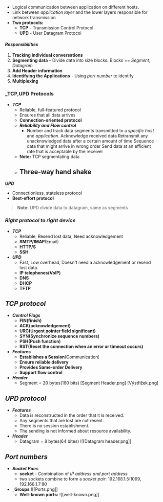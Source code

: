 - Logical communication between application on different hosts.
- Link between _application layer_ and the lower layers responsible for network transmission
- __Two protocols:__
	- __TCP__ - Transmission Control Protocol
	- __UPD__ - User Datagram Protocol

#### ___Responsibilities___
1. __Tracking individual conversations__ 
2. __Segmenting data__ - Divide data into size blocks. Blocks == _Segment, Datagram_
3. __Add Header information__ 
4. __Identifying the Applications__ - Using _port number_ to identify
5. __Multiplexing__ 

### ___TCP,UPD Protocols__
- ___TCP___
	- Reliable, full-featured protocol
	- Ensures that all data arrives
	- __Connection-oriented protocol__
	- ___Reliability and Flow control___
		- Number and track data segments transmitted to a _specific host_ and _application_.
		 Acknowledge received data
		 Retransmit any unacknowledged data after a certain amount of time
		 Sequence data that might arrive in wrong order
		 Send data at an efficient rate that is acceptable by the receiver
	- __Note:__ TCP segmentating data
	- __Three-way hand shake__
		- 

___UPD___
- Connectionless, stateless protocol
- __Best-effort protocol__
>__Note:__ UPD divide data to datagram, same as segments
### ___Right protocol to right device___
- ___TCP___
	- Reliable, Resend lost data, Need acknowledgement
	- __SMTP/IMAP__(Email)
	- __HTTP/S__
	- __SSH__
- ___UPD___
	- Fast, Low overhead, Doesn't need a acknowledgement or resend lost data. 
	- __IP telephones(VoIP)__ 
	- __DNS__
	- __DHCP__
	- __TFTP__
## ___TCP protocol___
- ___Control Flags___
	- __FIN(finish)__
	- __ACK(acknowledgement)__
	- __URG(Urgent pointer field significant)__
	- __SYN(Synchronize sequence numbers)__
	- __PSH(Push function)__
	- __RST(Reset the connection when an error or timeout occurs)__
- ___Features___
	- __Establishes a Session__(Communication)
	- __Ensure reliable delivery__ 
	- __Provides Same-order Delivery__
	- __Support flow control__ 
- ___Header___
	- Segment = 20 bytes(160 bits)
	[Segment Header.png]
	[Výstřižek.png]
## ___UPD protocol___
- ___Features___
	-  Data is reconstructed in the order that it is received.
	- Any segments that are lost are not resent.
	- There is no session establishment.
	- The sending is not informed about resource availability.
- ___Header___
	- Datagram = 8 bytes(64 bites)
	![[Datagram header.png]]

## ___Port numbers___
- ___Socket Pairs___
	- __socket__ - Combination of _IP address and port address_
	- two sockets combine to form a _socket pair_: 192.168.1.5:1099, 192.168.1.7:80
- ___Groups__
	 ![[Ports.png]]
	- __Well-known ports:__
	![[well-known.png]]
